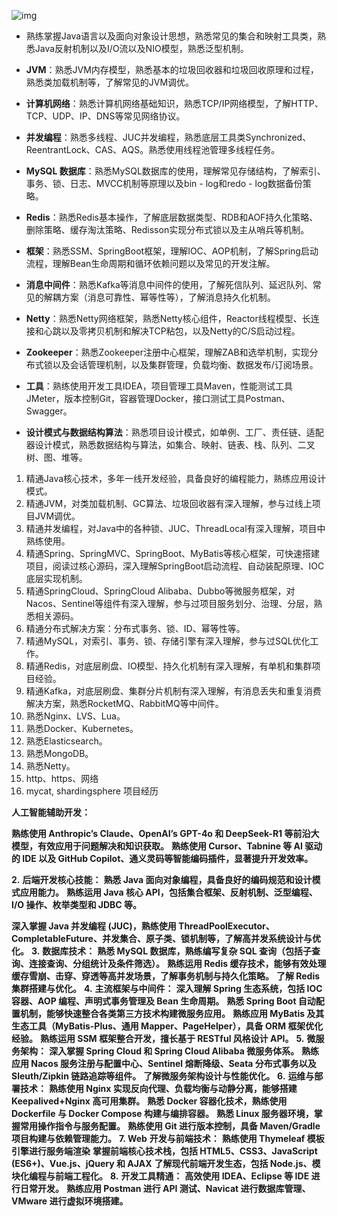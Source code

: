 

![img](https://uploadfiles.nowcoder.com/images/20250501/178584362_1746069911230/D2B5CA33BD970F64A6301FA75AE2EB22)

- 熟练掌握Java语言以及面向对象设计思想，熟悉常见的集合和映射工具类，熟悉Java反射机制以及I/O流以及NIO模型，熟悉泛型机制。

- **JVM**：熟悉JVM内存模型，熟悉基本的垃圾回收器和垃圾回收原理和过程，熟悉类加载机制等，了解常见的JVM调优。
- **计算机网络**：熟悉计算机网络基础知识，熟悉TCP/IP网络模型，了解HTTP、TCP、UDP、IP、DNS等常见网络协议。
- **并发编程**：熟悉多线程、JUC并发编程，熟悉底层工具类Synchronized、ReentrantLock、CAS、AQS。熟悉使用线程池管理多线程任务。
- **MySQL 数据库**：熟悉MySQL数据库的使用，理解常见存储结构，了解索引、事务、锁、日志、MVCC机制等原理以及bin - log和redo - log数据备份策略。
- **Redis**：熟悉Redis基本操作，了解底层数据类型、RDB和AOF持久化策略、删除策略、缓存淘汰策略、Redisson实现分布式锁以及主从哨兵等机制。
- **框架**：熟悉SSM、SpringBoot框架，理解IOC、AOP机制，了解Spring启动流程，理解Bean生命周期和循环依赖问题以及常见的开发注解。
- **消息中间件**：熟悉Kafka等消息中间件的使用，了解死信队列、延迟队列、常见的解耦方案（消息可靠性、幂等性等），了解消息持久化机制。
- **Netty**：熟悉Netty网络框架，熟悉Netty核心组件，Reactor线程模型、长连接和心跳以及零拷贝机制和解决TCP粘包，以及Netty的C/S启动过程。
- **Zookeeper**：熟悉Zookeeper注册中心框架，理解ZAB和选举机制，实现分布式锁以及会话管理机制，以及集群管理，负载均衡、数据发布/订阅场景。
- **工具**：熟练使用开发工具IDEA，项目管理工具Maven，性能测试工具JMeter，版本控制Git，容器管理Docker，接口测试工具Postman、Swagger。
- **设计模式与数据结构算法**：熟悉项目设计模式，如单例、工厂、责任链、适配器设计模式，熟悉数据结构与算法，如集合、映射、链表、栈、队列、二叉树、图、堆等。




1. 精通Java核心技术，多年一线开发经验，具备良好的编程能力，熟练应用设计模式。
2. 精通JVM，对类加载机制、GC算法、垃圾回收器有深入理解，参与过线上项目JVM调优。
3. 精通并发编程，对Java中的各种锁、JUC、ThreadLocal有深入理解，项目中熟练使用。
4. 精通Spring、SpringMVC、SpringBoot、MyBatis等核心框架，可快速搭建项目，阅读过核心源码，深入理解SpringBoot启动流程、自动装配原理、IOC底层实现机制。
5. 精通SpringCloud、SpringCloud Alibaba、Dubbo等微服务框架，对Nacos、Sentinel等组件有深入理解，参与过项目服务划分、治理、分层，熟悉相关源码。
6. 精通分布式解决方案：分布式事务、锁、ID、幂等性等。
7. 精通MySQL，对索引、事务、锁、存储引擎有深入理解，参与过SQL优化工作。
8. 精通Redis，对底层刷盘、IO模型、持久化机制有深入理解，有单机和集群项目经验。
9. 精通Kafka，对底层刷盘、集群分片机制有深入理解，有消息丢失和重复消费解决方案，熟悉RocketMQ、RabbitMQ等中间件。
10. 熟悉Nginx、LVS、Lua。
11. 熟悉Docker、Kubernetes。
12. 熟悉Elasticsearch。
13. 熟悉MongoDB。
14. 熟悉Netty。
15. http、https、网络 
16. mycat, shardingsphere 项目经历

**人工智能辅助开发：**

**熟练使用 Anthropic’s Claude、OpenAI’s GPT-4o 和 DeepSeek-R1 等前沿大模型，有效应用于问题解决和知识获取。**
**熟练使用 Cursor、Tabnine 等 AI 驱动的 IDE 以及 GitHub Copilot、通义灵码等智能编码插件，显著提升开发效率。**

**2.** **后端开发核心技能：**
**熟悉 Java 面向对象编程，具备良好的编码规范和设计模式应用能力。**
**熟练运用 Java 核心 API，包括集合框架、反射机制、泛型编程、I/O 操作、枚举类型和 JDBC 等。**

**深入掌握 Java 并发编程 (JUC)，熟练使用 ThreadPoolExecutor、CompletableFuture、并发集合、原子类、锁机制等，了解高并发系统设计与优化。**
**3.** **数据库技术：**
**熟悉 MySQL 数据库，熟练编写复杂 SQL 查询（包括子查询、连接查询、分组统计及条件筛选）。**
**熟练运用 Redis 缓存技术，能够有效处理缓存雪崩、击穿、穿透等高并发场景，了解事务机制与持久化策略。**
**了解 Redis 集群搭建与优化。**
**4.** **主流框架与中间件：**
**深入理解 Spring 生态系统，包括 IOC 容器、AOP 编程、声明式事务管理及 Bean 生命周期。**
**熟悉 Spring Boot 自动配置机制，能够快速整合各类第三方技术构建微服务应用。**
**熟练应用 MyBatis 及其生态工具（MyBatis-Plus、通用 Mapper、PageHelper），具备 ORM 框架优化经验。**
**熟练运用 SSM 框架整合开发，擅长基于 RESTful 风格设计 API。**
**5.** **微服务架构：**
**深入掌握 Spring Cloud 和 Spring Cloud Alibaba 微服务体系。**
**熟练应用 Nacos 服务注册与配置中心、Sentinel 熔断降级、Seata 分布式事务以及 Sleuth/Zipkin 链路追踪等组件。**
**了解微服务架构设计与性能优化。**
**6.** **运维与部署技术：**
**熟练使用 Nginx 实现反向代理、负载均衡与动静分离，能够搭建 Keepalived+Nginx 高可用集群。**
**熟悉 Docker 容器化技术，熟练使用 Dockerfile 与 Docker Compose 构建与编排容器。**
**熟悉 Linux 服务器环境，掌握常用操作指令与服务配置。**
**熟练使用 Git 进行版本控制，具备 Maven/Gradle 项目构建与依赖管理能力。**
**7. Web** **开发与前端技术：**
**熟练使用 Thymeleaf 模板引擎进行服务端渲染**
**掌握前端核心技术栈，包括 HTML5、CSS3、JavaScript (ES6+)、Vue.js、jQuery 和 AJAX**
**了解现代前端开发生态，包括 Node.js、模块化编程与前端工程化。**
**8.** **开发工具精通：**
**高效使用 IDEA、Eclipse 等 IDE 进行日常开发。**
**熟练应用 Postman 进行 API 测试、Navicat 进行数据库管理、VMware 进行虚拟环境搭建。**

